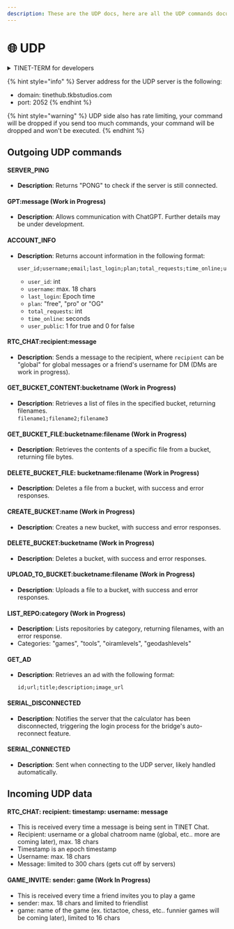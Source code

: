 ```yaml
---
description: These are the UDP docs, here are all the UDP commands documented
---
```


# 🌐 UDP



<details>

<summary>TINET-TERM for developers</summary>

You can use [TINET-TERM](https://github.com/tkbstudios/tinet-term) to work on the UDP side of TINET if you are a developer that wants to build on TINET.

</details>

{% hint style="info" %}
Server address for the UDP server is the following:

* domain: tinethub.tkbstudios.com
* port: 2052
{% endhint %}

{% hint style="warning" %}
UDP side also has rate limiting, your command will be dropped if you send too much commands, your command will be dropped and won't be executed.
{% endhint %}

## Outgoing UDP commands

#### SERVER\_PING

* **Description**: Returns "PONG" to check if the server is still connected.

#### GPT:message (Work in Progress)

* **Description**: Allows communication with ChatGPT. Further details may be under development.

#### ACCOUNT\_INFO

*   **Description**: Returns account information in the following format:

    ```
    user_id;username;email;last_login;plan;total_requests;time_online;user_public
    ```

    * `user_id`: int
    * `username`: max. 18 chars
    * `last_login`: Epoch time
    * `plan`: "free", "pro" or "OG"
    * `total_requests`: int
    * `time_online`: seconds
    * `user_public`: 1 for true and 0 for false

#### RTC\_CHAT:recipient:message

* **Description**: Sends a message to the recipient, where `recipient` can be "global" for global messages or a friend's username for DM (DMs are work in progress).

#### GET\_BUCKET\_CONTENT:bucketname (Work in Progress)

* **Description**: Retrieves a list of files in the specified bucket, returning filenames.\
  `filename1;filename2;filename3`

#### GET\_BUCKET\_FILE:bucketname:filename (Work in Progress)

* **Description**: Retrieves the contents of a specific file from a bucket, returning file bytes.

#### DELETE\_BUCKET\_FILE: bucketname:filename (Work in Progress)

* **Description**: Deletes a file from a bucket, with success and error responses.

#### CREATE\_BUCKET:name (Work in Progress)

* **Description**: Creates a new bucket, with success and error responses.

#### DELETE\_BUCKET:bucketname (Work in Progress)

* **Description**: Deletes a bucket, with success and error responses.

#### UPLOAD\_TO\_BUCKET:bucketname:filename (Work in Progress)

* **Description**: Uploads a file to a bucket, with success and error responses.

#### LIST\_REPO:category (Work in Progress)

* **Description**: Lists repositories by category, returning filenames, with an error response.
* Categories: "games", "tools", "oiramlevels", "geodashlevels"

#### GET\_AD

*   **Description**: Retrieves an ad with the following format:

    ```
    id;url;title;description;image_url
    ```

#### SERIAL\_DISCONNECTED

* **Description**: Notifies the server that the calculator has been disconnected, triggering the login process for the bridge's auto-reconnect feature.

#### SERIAL\_CONNECTED

* **Description**: Sent when connecting to the UDP server, likely handled automatically.



## Incoming UDP data

#### RTC\_CHAT: recipient: timestamp: username: message

* This is received every time a message is being sent in TINET Chat.
* Recipient: username or a global chatroom name (global, etc.. more are coming later), max. 18 chars
* Timestamp is an epoch timestamp
* Username: max. 18 chars
* Message: limited to 300 chars (gets cut off by servers)

#### GAME\_INVITE: sender: game (Work In Progress)

* This is received every time a friend invites you to play a game
* sender: max. 18 chars and limited to friendlist
* game: name of the game (ex. tictactoe, chess, etc.. funnier games will be coming later), limited to 16 chars
